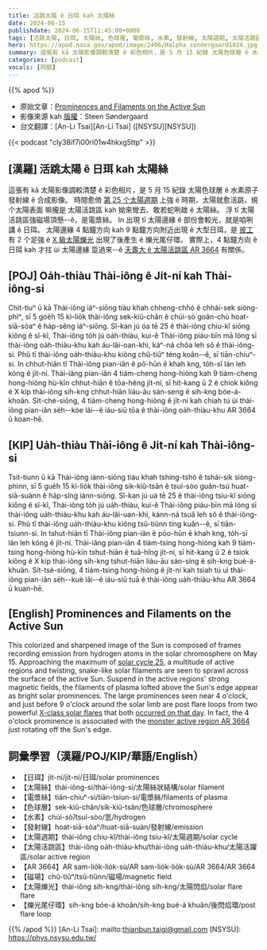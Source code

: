 ```yaml
---
title: 活跳太陽 ê 日珥 kah 太陽絲
date: 2024-06-15
publishdate: 2024-06-15T11:45:00+0800
tags: [活跳太陽, 日珥, 太陽絲, 色球層, 電漿絲, 水素, 發射線, 太陽週期, 太陽活跳區, 太陽活跳區 AR 3664, 磁場, 太陽爍光, 爍光尾仔環]
hero: https://apod.nasa.gov/apod/image/2406/Halpha_sondergaard1024.jpg
summary: 這張有 kā 太陽影像調較清楚 ê 彩色相片，是 5 月 15 紀錄 太陽色球層 ê 水素原子發射線 ê 合成影像。
categories: [podcast]
vocals: [阿錕]
---
```


{{% apod %}}

- 原始文章：[Prominences and Filaments on the Active Sun](https://apod.nasa.gov/apod/ap240615.html)
- 影像來源 kah [版權][copyright]：Steen Søndergaard
- 台文翻譯：[An-Li Tsai][An-Li Tsai] ([NSYSU][NSYSU])

{{< podcast "cly38if7i00ri01w4hkxg5ttp" >}}

## [漢羅] 活跳太陽 ê 日珥 kah 太陽絲
這張有 kā 太陽影像調較清楚 ê 彩色相片，是 5 月 15 紀錄 太陽色球層 ê 水素原子發射線 ê 合成影像。
時間愈倚 [第 25 个太陽週期][solar cycle 25] 上強 ê 時期，太陽就愈活跳，規个太陽表面 嘛攏是 太陽活跳區 kah 拗來彎去、敢若蛇咧趖 ê 太陽絲。
浮 tī 太陽活跳區強磁場頂懸--ê，是電漿絲。
In 出現 tī 太陽邊緣 ê 部份會較光，就是咱咧講 ê 日珥。
太陽邊緣 4 點鐘方向 kah 9 點鐘方向附近出現 ê 大型日珥，是 [彼工][occurred on that day] 有 2 个足強 ê [X 級太陽爍光][X-class solar flares] 出現了後產生 ê 爍光尾仔環。
實際上，4 點鐘方向 ê 日珥 kah 才拄 ùi 太陽邊緣 踅過來--ê [夭壽大 ê 太陽活跳區 AR 3664][monster active region AR 3664] 有關係。

## [POJ] Oa̍h-thiàu Thài-iông ê Ji̍t-ní kah Thài-iông-si
Chit-tiuⁿ ū kā Thài-iông iáⁿ-siōng tiàu khah chheng-chhó ê chhái-sek siòng-phìⁿ, sī 5 goe̍h 15 kì-lio̍k thài-iông sek-kiû-chân ê chúi-sò͘ goân-chú hoat-siā-sòaⁿ ê ha̍p-sêng iáⁿ-siōng.
Sî-kan jú óa tē 25 ê thài-iông chiu-kî siōng kiông ê sî-kî, Thài-iông to̍h jú oa̍h-thiàu, kui-ê Thài-iông piáu-bīn mā lóng sī thài-iông oa̍h-thiàu-khu kah áu-lâi-oan-khì, káⁿ-ná chôa leh sô ê thài-iông-si.
Phû tī thài-iông oa̍h-thiàu-khu kiông chû-tiûⁿ téng koân--ê, sī tiān-chiuⁿ-si.
In chhut-hiān tī Thài-iông pian-iân ê pō͘-hūn ē khah kng, to̍h-sī lán leh kóng ê ji̍t-ní.
Thài-iâng pian-iân 4 tiám-cheng hong-hiòng kah 9 tiám-cheng hong-hiòng hù-kīn chhut-hiān ê tōa-hêng ji̍t-ní, sī hit-kang ū 2 ê chiok kiông ê X kip thài-iông sih-kng chhut-hiān liáu-āu sán-seng ê sih-kng bóe-á-khoân.
Si̍t-chè-siōng, 4 tiám-cheng hong-hiòng ê ji̍t-ní kah chiah tú ùi thài-iông pian-iân se̍h--kòe lâi--ê iáu-siū tōa ê thài-iông oa̍h-thiàu-khu AR 3664 ū koan-hē.

## [KIP] Ua̍h-thiàu Thài-iông ê Ji̍t-ní kah Thài-iông-si
Tsit-tiunn ū kā Thài-iông iánn-siōng tiàu khah tshing-tshó ê tshái-sik siòng-phìnn, sī 5 gue̍h 15 kì-lio̍k thài-iông sik-kiû-tsân ê tsuí-sòo guân-tsú huat-siā-suànn ê ha̍p-sîng iánn-siōng.
Sî-kan jú uá tē 25 ê thài-iông tsiu-kî siōng kiông ê sî-kî, Thài-iông to̍h jú ua̍h-thiàu, kui-ê Thài-iông piáu-bīn mā lóng sī thài-iông ua̍h-thiàu-khu kah áu-lâi-uan-khì, kánn-ná tsuâ leh sô ê thài-iông-si.
Phû tī thài-iông ua̍h-thiàu-khu kiông tsû-tiûnn tíng kuân--ê, sī tiān-tsiunn-si.
In tshut-hiān tī Thài-iông pian-iân ê pōo-hūn ē khah kng, to̍h-sī lán leh kóng ê ji̍t-ní.
Thài-iâng pian-iân 4 tiám-tsing hong-hiòng kah 9 tiám-tsing hong-hiòng hù-kīn tshut-hiān ê tuā-hîng ji̍t-ní, sī hit-kang ū 2 ê tsiok kiông ê X kip thài-iông sih-kng tshut-hiān liáu-āu sán-sing ê sih-kng bué-á-khuân.
Si̍t-tsè-siōng, 4 tiám-tsing hong-hiòng ê ji̍t-ní kah tsiah tú uì thài-iông pian-iân se̍h--kuè lâi--ê iáu-siū tuā ê thài-iông ua̍h-thiàu-khu AR 3664 ū kuan-hē.

## [English] Prominences and Filaments on the Active Sun
This colorized and sharpened image of the Sun is composed of frames recording emission from hydrogen atoms in the solar chromosphere on May 15.
Approaching the maximum of [solar cycle 25][solar cycle 25], a multitude of active regions and twisting, snake-like solar filaments are seen to sprawl across the surface of the active Sun.
Suspend in the active regions' strong magnetic fields, the filaments of plasma lofted above the Sun's edge appear as bright solar prominences.
The large prominences seen near 4 o'clock, and just before 9 o'clock around the solar limb are post flare loops from two powerful [X-class solar flares][X-class solar flares] that both [occurred on that day][occurred on that day].
In fact, the 4 o'clock prominence is associated with the [monster active region AR 3664][monster active region AR 3664] just rotating off the Sun's edge.

## 詞彙學習（漢羅/POJ/KIP/華語/English）
- 【日珥】ji̍t-ní/ji̍t-ní/日珥/solar prominences
- 【太陽絲】thài-iông-si/thài-iông-si/太陽絲狀結構/solar filament
- 【電漿絲】tiān-chiuⁿ-si/tiān-tsiun-si/電漿絲/filaments of plasma
- 【色球層】sek-kiû-chân/sik-kiû-tsân/色球層/chromosphere
- 【水素】chúi-sò͘/tsuí-sòo/氫/hydrogen
- 【發射線】hoat-siā-sòaⁿ/huat-siā-suàn/發射線/emission
- 【太陽週期】thài-iông chiu-kî/thài-iông tsiu-kî/太陽週期/solar cycle
- 【太陽活跳區】thài-iông oa̍h-thiàu-khu/thài-iông ua̍h-thiàu-khu/太陽活躍區/solar active region
- 【AR 3664】AR sam-lio̍k-lio̍k-sù/AR sam-lio̍k-lio̍k-sù/AR 3664/AR 3664
- 【磁場】chû-tiûⁿ/tsû-tiûnn/磁場/magnetic field
- 【太陽爍光】thài-iông sih-kng/thài-iông sih-kng/太陽閃焰/solar flare
flare
- 【爍光尾仔環】sih-kng bóe-á khoân/sih-kng bué-á khuân/後閃焰環/post flare loop

{{% /apod %}}
[An-Li Tsai]: mailto:thianbun.taigi@gmail.com
[NSYSU]: https://phys.nsysu.edu.tw/

[copyright]: https://apod.nasa.gov/apod/fap/lib/about_apod.html#srapply
[License3]: https://creativecommons.org/licenses/by/3.0/
[License2]:https://creativecommons.org/licenses/by-nc-nd/2.0/

[solar cycle 25]:https://www.nasa.gov/missions/sdo/what-will-solar-cycle-25-look-like/
[X-class solar flares]:https://svs.gsfc.nasa.gov/10109/
[occurred on that day]:https://svs.gsfc.nasa.gov/14593
[monster active region AR 3664]:https://apod.nasa.gov/apod/ap240515.html
